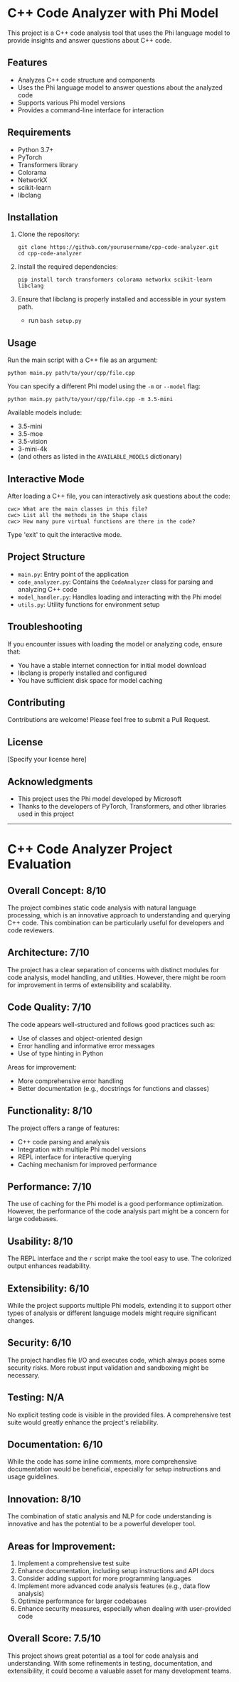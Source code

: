 # C++ Code Analyzer with Phi Model

This project is a C++ code analysis tool that uses the Phi language model to provide insights and answer questions about C++ code.

## Features

- Analyzes C++ code structure and components
- Uses the Phi language model to answer questions about the analyzed code
- Supports various Phi model versions
- Provides a command-line interface for interaction

## Requirements

- Python 3.7+
- PyTorch
- Transformers library
- Colorama
- NetworkX
- scikit-learn
- libclang

## Installation

1. Clone the repository:
   ```
   git clone https://github.com/yourusername/cpp-code-analyzer.git
   cd cpp-code-analyzer
   ```

2. Install the required dependencies:
   ```
   pip install torch transformers colorama networkx scikit-learn libclang
   ```

3. Ensure that libclang is properly installed and accessible in your system path.
    * run `bash setup.py`

## Usage

Run the main script with a C++ file as an argument:

```
python main.py path/to/your/cpp/file.cpp
```

You can specify a different Phi model using the `-m` or `--model` flag:

```
python main.py path/to/your/cpp/file.cpp -m 3.5-mini
```

Available models include:
- 3.5-mini
- 3.5-moe
- 3.5-vision
- 3-mini-4k
- (and others as listed in the `AVAILABLE_MODELS` dictionary)

## Interactive Mode

After loading a C++ file, you can interactively ask questions about the code:

```
cwc> What are the main classes in this file?
cwc> List all the methods in the Shape class
cwc> How many pure virtual functions are there in the code?
```

Type 'exit' to quit the interactive mode.

## Project Structure

- `main.py`: Entry point of the application
- `code_analyzer.py`: Contains the `CodeAnalyzer` class for parsing and analyzing C++ code
- `model_handler.py`: Handles loading and interacting with the Phi model
- `utils.py`: Utility functions for environment setup

## Troubleshooting

If you encounter issues with loading the model or analyzing code, ensure that:
- You have a stable internet connection for initial model download
- libclang is properly installed and configured
- You have sufficient disk space for model caching

## Contributing

Contributions are welcome! Please feel free to submit a Pull Request.

## License

[Specify your license here]

## Acknowledgments

- This project uses the Phi model developed by Microsoft
- Thanks to the developers of PyTorch, Transformers, and other libraries used in this project

-------


# C++ Code Analyzer Project Evaluation

## Overall Concept: 8/10
The project combines static code analysis with natural language processing, which is an innovative approach to understanding and querying C++ code. This combination can be particularly useful for developers and code reviewers.

## Architecture: 7/10
The project has a clear separation of concerns with distinct modules for code analysis, model handling, and utilities. However, there might be room for improvement in terms of extensibility and scalability.

## Code Quality: 7/10
The code appears well-structured and follows good practices such as:
- Use of classes and object-oriented design
- Error handling and informative error messages
- Use of type hinting in Python

Areas for improvement:
- More comprehensive error handling
- Better documentation (e.g., docstrings for functions and classes)

## Functionality: 8/10
The project offers a range of features:
- C++ code parsing and analysis
- Integration with multiple Phi model versions
- REPL interface for interactive querying
- Caching mechanism for improved performance

## Performance: 7/10
The use of caching for the Phi model is a good performance optimization. However, the performance of the code analysis part might be a concern for large codebases.

## Usability: 8/10
The REPL interface and the `r` script make the tool easy to use. The colorized output enhances readability.

## Extensibility: 6/10
While the project supports multiple Phi models, extending it to support other types of analysis or different language models might require significant changes.

## Security: 6/10
The project handles file I/O and executes code, which always poses some security risks. More robust input validation and sandboxing might be necessary.

## Testing: N/A
No explicit testing code is visible in the provided files. A comprehensive test suite would greatly enhance the project's reliability.

## Documentation: 6/10
While the code has some inline comments, more comprehensive documentation would be beneficial, especially for setup instructions and usage guidelines.

## Innovation: 8/10
The combination of static analysis and NLP for code understanding is innovative and has the potential to be a powerful developer tool.

## Areas for Improvement:
1. Implement a comprehensive test suite
2. Enhance documentation, including setup instructions and API docs
3. Consider adding support for more programming languages
4. Implement more advanced code analysis features (e.g., data flow analysis)
5. Optimize performance for larger codebases
6. Enhance security measures, especially when dealing with user-provided code

## Overall Score: 7.5/10
This project shows great potential as a tool for code analysis and understanding. With some refinements in testing, documentation, and extensibility, it could become a valuable asset for many development teams.



